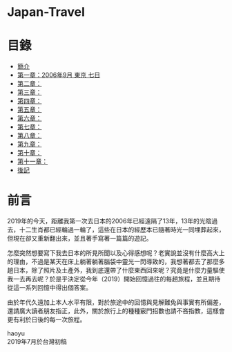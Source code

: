 # Japan-Travel
目錄
===
- [簡介](README.md)
- [第一章：2006年9月 東京 七日](chapter1.md)
- [第二章：](chapter2.md)
- [第三章：](chapter3.md)
- [第四章：](chapter4.md)
- [第五章：](chapter5.md)
- [第六章：](chapter6.md)
- [第七章：](chapter7.md)
- [第八章：](chapter8.md)
- [第九章：](chapter9.md)
- [第十章：](chapter10.md)
- [第十一章：](chapter11.md)
- [後記](end.md)


前言
====
2019年的今天，距離我第一次去日本的2006年已經遠隔了13年，13年的光陰過去，十二生肖都已經輪過一輪了，這些在日本的經歷本已隨著時光一同埋葬起來，但現在卻又重新翻出來，並且著手寫著一篇篇的遊記。  

怎麼突然想要寫下我去日本的所見所聞以及心得感想呢？老實說並沒有什麼高大上的理由，不過是某天在床上躺著躺著腦袋中靈光一閃導致的，我想著都去了那麼多趟日本，除了照片及土產外，我到底還帶了什麼東西回來呢？究竟是什麼力量驅使我一去再去呢？於是乎決定從今年（2019）開始回憶過往的每趟旅程，並且期待從這一系列回憶中得出個答案。  

由於年代久遠加上本人水平有限，對於旅途中的回憶與見解難免與事實有所偏差，還請廣大讀者朋友指正，此外，關於旅行上的種種竅門招數也請不吝指教，這樣會更有利於日後的每一次旅程。  

haoyu  
2019年7月於台灣初稿

